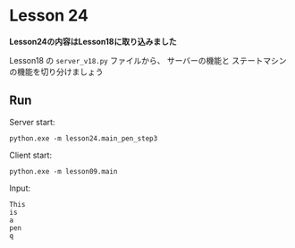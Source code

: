 # Lesson 24

**Lesson24の内容はLesson18に取り込みました**  

Lesson18 の `server_v18.py` ファイルから、 サーバーの機能と ステートマシンの機能を切り分けましょう  

## Run

Server start:  

```shell
python.exe -m lesson24.main_pen_step3
```

Client start:  

```shell
python.exe -m lesson09.main
```

Input:  

```shell
This
is
a
pen
q
```
